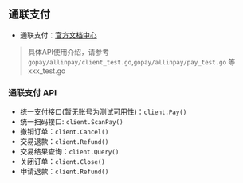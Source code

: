 ## 通联支付


- 通联支付：[官方文档中心](https://aipboss.allinpay.com/know/devhelp/index.php)



> 具体API使用介绍，请参考`gopay/allinpay/client_test.go`,`gopay/allinpay/pay_test.go` 等xxx_test.go

### 通联支付 API

* 统一支付接口(暂无账号为测试可用性)：`client.Pay()`
* 统一扫码接口: `client.ScanPay()`
* 撤销订单：`client.Cancel()`
* 交易退款：`client.Refund()`
* 交易结果查询：`client.Query()`
* 关闭订单：`client.Close()`
* 申请退款：`client.Refund()`
